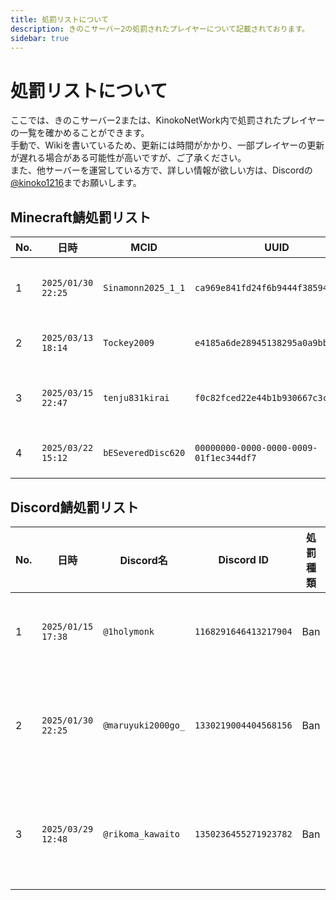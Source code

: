 ```yaml
---
title: 処罰リストについて
description: きのこサーバー2の処罰されたプレイヤーについて記載されております。
sidebar: true
---
```

# 処罰リストについて
ここでは、きのこサーバー2または、KinokoNetWork内で処罰されたプレイヤーの一覧を確かめることができます。<br>
手動で、Wikiを書いているため、更新には時間がかかり、一部プレイヤーの更新が遅れる場合がある可能性が高いですが、ご了承ください。<br>
また、他サーバーを運営している方で、詳しい情報が欲しい方は、Discordの[@kinoko1216](https://discord.com/users/925245386568896564)までお願いします。<br>

## Minecraft鯖処罰リスト
| No. | 日時               | MCID               | UUID                                   | 処罰種類   | 概要                                            | メモ                    |
|-----|--------------------|--------------------|----------------------------------------|------------|-----------------------------------------------|-----------------------|
| 1   | `2025/01/30 22:25` | `Sinamonn2025_1_1` | `ca969e841fd24f6b9444f38594acc4d2`     | Ban        | 管理者に対して過度な権限要求                        | Discordを13歳未満で活動 |
| 2   | `2025/03/13 18:14` | `Tockey2009`       | `e4185a6de28945138295a0a9bbdc365a`     | TempBan-2w | サバイバル鯖ルール禁止事項 第一項の違反                  | なし                    |
| 3   | `2025/03/15 22:47` | `tenju831kirai`    | `f0c82fced22e44b1b930667c3c0f30fb`     | Warn       | KinokoNetWork利用規約 第五条（運営妨害行為）に違反 | なし                    |
| 4   | `2025/03/22 15:12` | `bESeveredDisc620` | `00000000-0000-0000-0009-01f1ec344df7` | Warn       | サバイバル鯖ルール禁止事項 第一項の違反                  | なし                    |
## Discord鯖処罰リスト
| No. | 日時               | Discord名          | Discord ID            | 処罰種類 | 概要                     | メモ                     |
|-----|--------------------|--------------------|-----------------------|----------|------------------------|------------------------|
| 1   | `2025/01/15 17:38` | `@1holymonk`       | `1168291646413217904` | Ban      | 他サービスの宣伝行為          | なし                     |
| 2   | `2025/01/30 22:25` | `@maruyuki2000go_` | `1330219004404568156` | Ban      | 管理者に対して過度な権限要求 | Discordを13歳未満で活動  |
| 3   | `2025/03/29 12:48` | `@rikoma_kawaito`  | `1350236455271923782` | Ban      | 差別表現を示唆、助長する行為 | 事前Banです。情報元は、mcpl |
